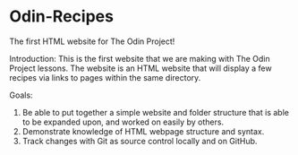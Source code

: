 # Odin-Recipes
The first HTML website for The Odin Project!

Introduction: 
This is the first website that we are making with The Odin Project lessons. 
The website is an HTML website that will display a few recipes via links to pages within the same directory.

Goals:
1. Be able to put together a simple website and folder structure that is able to be expanded upon, and worked on easily by others. 
2. Demonstrate knowledge of HTML webpage structure and syntax.
3. Track changes with Git as source control locally and on GitHub.
